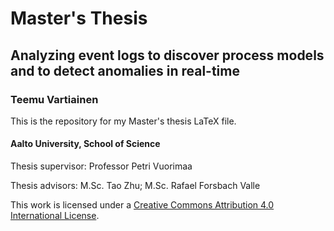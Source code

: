 # Master's Thesis

## Analyzing event logs to discover process models and to detect anomalies in real-time

### Teemu Vartiainen

This is the repository for my Master's thesis LaTeX file.

#### Aalto University, School of Science

Thesis supervisor: Professor Petri Vuorimaa

Thesis advisors: M.Sc. Tao Zhu; M.Sc. Rafael Forsbach Valle

This work is licensed under a [Creative Commons Attribution 4.0 International License](https://creativecommons.org/licenses/by/4.0/).